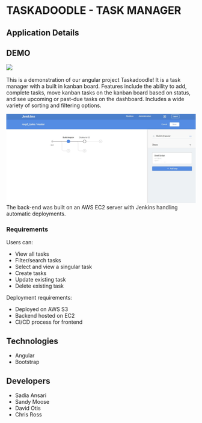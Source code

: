 # TASKADOODLE - TASK MANAGER

## Application Details

## DEMO
![](readme_images/taskadoodle.gif)

This is a demonstration of our angular project Taskadoodle! It is a task manager with a built in kanban board. Features include the ability to add, complete tasks, move kanban tasks on the kanban board based on status, and see upcoming or past-due tasks on the dashboard. Includes a wide variety of sorting and filtering options.

![](readme_images/jenkins.jpg)
The back-end was built on an AWS EC2 server with Jenkins handling automatic deployments.

### Requirements
Users can:
<ul>
    <li>View all tasks</li>
    <li>Filter/search tasks</li>
    <li>Select and view a singular task</li>
    <li>Create tasks</li>    
    <li>Update existing task</li>
    <li>Delete existing task</li>
    
</ul>
Deployment requirements:
<ul>
    <li>Deployed on AWS S3</li>
    <li>Backend hosted on EC2</li>
    <li>CI/CD process for frontend</li>
</ul>

## Technologies
<ul>
    <li>Angular</li>
    <li>Bootstrap</li>
</ul>

## Developers
<ul>
    <li>Sadia Ansari</li>
    <li>Sandy Moose</li>
    <li>David Otis</li>
    <li>Chris Ross</li>
</ul>
